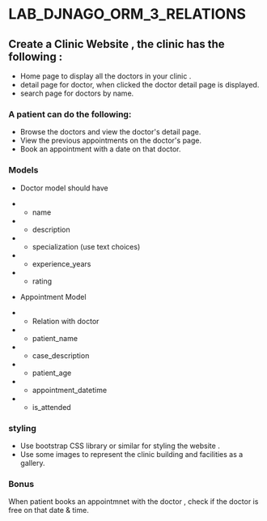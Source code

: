 # LAB_DJNAGO_ORM_3_RELATIONS


## Create a Clinic Website , the clinic has the following :
- Home page to display all the doctors in your clinic .
- detail page for doctor, when clicked the doctor detail page is displayed.
- search page for doctors by name.


### A patient can do the following:
- Browse the doctors and view the doctor's detail page.
- View the previous appointments on the doctor's page.
- Book an appointment with a date on that doctor.


### Models

- Doctor model should have
- - name
- - description
- - specialization (use text choices)
- - experience_years
- - rating



- Appointment Model
- - Relation with doctor
- - patient_name
- - case_description
- - patient_age
- - appointment_datetime
- - is_attended


### styling
- Use bootstrap CSS library or similar for styling the website . 
- Use some images to represent the clinic building and facilities as a gallery.


### Bonus
When patient books an appointmnet with the doctor , check if the doctor is free on that date & time.
